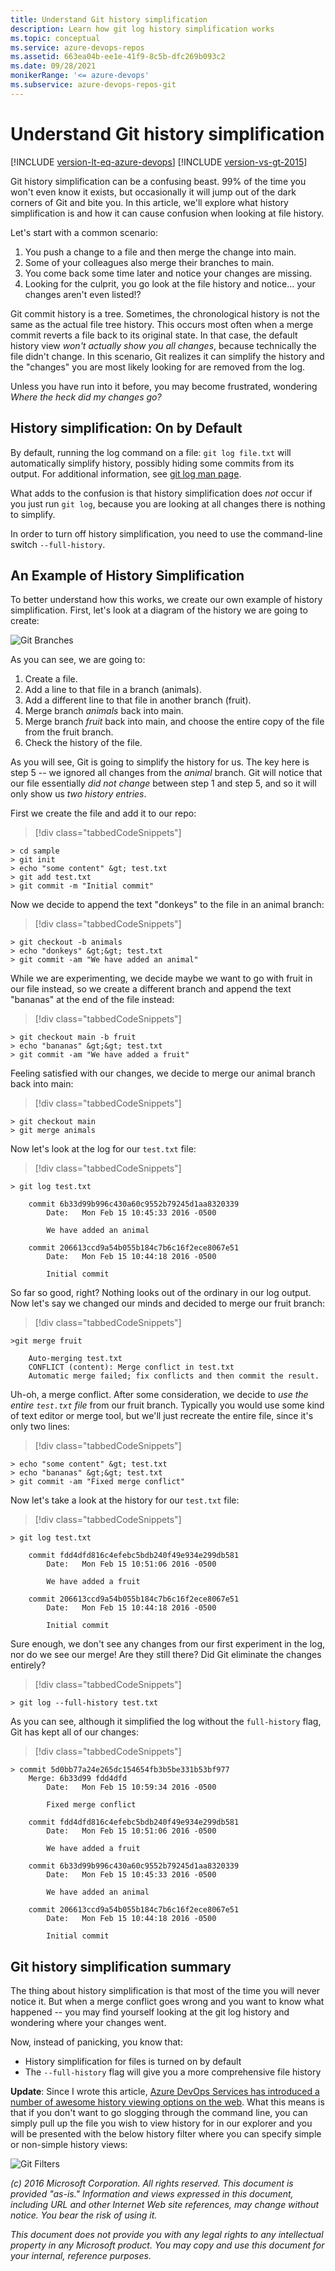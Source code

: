 ```yaml
---
title: Understand Git history simplification
description: Learn how git log history simplification works
ms.topic: conceptual
ms.service: azure-devops-repos
ms.assetid: 663ea04b-ee1e-41f9-8c5b-dfc269b093c2
ms.date: 09/28/2021
monikerRange: '<= azure-devops'
ms.subservice: azure-devops-repos-git
---
```


# Understand Git history simplification

[!INCLUDE [version-lt-eq-azure-devops](../../includes/version-lt-eq-azure-devops.md)]
[!INCLUDE [version-vs-gt-2015](../../includes/version-vs-gt-2015.md)]
 
Git history simplification can be a confusing beast. 99% of the time you won't even know it exists, but occasionally it will jump out of the dark corners of Git and bite you. In this article, we'll explore what history simplification is and how it can cause confusion when looking at file history.

Let's start with a common scenario:

 1. You push a change to a file and then merge the change into main.
 2. Some of your colleagues also merge their branches to main.
 3. You come back some time later and notice your changes are missing.
 4. Looking for the culprit, you go look at the file history and notice... your changes aren't even listed!?

Git commit history is a tree. Sometimes, the chronological history is not the same as the actual file tree history. This occurs most often when a merge commit reverts a file back to its original state. In that case, the default history view *won't actually show you all changes*, because technically the file didn't change. In this scenario, Git realizes it can simplify the history and the "changes" you are most likely looking for are removed from the log.

Unless you have run into it before, you may become frustrated, wondering *Where the heck did my changes go?*

## History simplification: On by Default

By default, running the log command on a file: `git log file.txt` will automatically simplify history, possibly hiding some commits from its output. For additional information, see [git log man page](https://git-scm.com/docs/git-log#_history_simplification).

What adds to the confusion is that history simplification does *not* occur if you just run `git log`, because you are looking at all changes there is nothing to simplify.

In order to turn off history simplification, you need to use the command-line switch `--full-history`.

## An Example of History Simplification

To better understand how this works, we create our own example of history simplification. First, let's look at a diagram of the history we are going to create:

![Git Branches](./media/git-log-history-simplification/history-simplification-branches.png)

As you can see, we are going to:

1. Create a file.
2. Add a line to that file in a branch (animals).
3. Add a different line to that file in another branch (fruit).
4. Merge branch *animals* back into main.
5. Merge branch *fruit* back into main, and choose the entire copy of the file from the fruit branch.
6. Check the history of the file.

As you will see, Git is going to simplify the history for us. The key here is step 5 -- we ignored all changes from the *animal* branch. Git will notice that our file essentially *did not change* between step 1 and step 5, and so it will only show us *two history entries*.

First we create the file and add it to our repo:

> [!div class="tabbedCodeSnippets"]
```Git CLI
> cd sample
> git init
> echo "some content" &gt; test.txt
> git add test.txt
> git commit -m "Initial commit"
```

    
Now we decide to append the text "donkeys" to the file in an animal branch:

> [!div class="tabbedCodeSnippets"]
```Git CLI
> git checkout -b animals
> echo "donkeys" &gt;&gt; test.txt
> git commit -am "We have added an animal"
```
    
While we are experimenting, we decide maybe we want to go with fruit in our file instead, so we create a different branch and append the text "bananas" at the end of the file instead:

> [!div class="tabbedCodeSnippets"]
```Git CLI
> git checkout main -b fruit
> echo "bananas" &gt;&gt; test.txt
> git commit -am "We have added a fruit"
```
    
Feeling satisfied with our changes, we decide to merge our animal branch back into main:

> [!div class="tabbedCodeSnippets"]
```Git CLI
> git checkout main
> git merge animals
```
    
Now let's look at the log for our `test.txt` file:

> [!div class="tabbedCodeSnippets"]
```Git CLI
> git log test.txt
    
    commit 6b33d99b996c430a60c9552b79245d1aa8320339
        Date:   Mon Feb 15 10:45:33 2016 -0500

        We have added an animal

    commit 206613ccd9a54b055b184c7b6c16f2ece8067e51
        Date:   Mon Feb 15 10:44:18 2016 -0500

        Initial commit
```

So far so good, right? Nothing looks out of the ordinary in our log output. Now let's say we changed our minds and decided to merge our fruit branch:

> [!div class="tabbedCodeSnippets"]
```Git CLI
>git merge fruit
    
    Auto-merging test.txt
    CONFLICT (content): Merge conflict in test.txt
    Automatic merge failed; fix conflicts and then commit the result.
```
 
 Uh-oh, a merge conflict. After some consideration, we decide to _use the entire `test.txt` file_ from our fruit branch. Typically you would use some kind of text editor or merge tool, but we'll just recreate the entire file, since it's only two lines:

> [!div class="tabbedCodeSnippets"]
```Git CLI
> echo "some content" &gt; test.txt
> echo "bananas" &gt;&gt; test.txt
> git commit -am "Fixed merge conflict"
```
    
Now let's take a look at the history for our `test.txt` file:

> [!div class="tabbedCodeSnippets"]
```Git CLI
> git log test.txt
    
    commit fdd4dfd816c4efebc5bdb240f49e934e299db581
        Date:   Mon Feb 15 10:51:06 2016 -0500

        We have added a fruit

    commit 206613ccd9a54b055b184c7b6c16f2ece8067e51
        Date:   Mon Feb 15 10:44:18 2016 -0500

        Initial commit
```
   
Sure enough, we don't see any changes from our first experiment in the log, nor do we see our merge! Are they still there? Did Git eliminate the changes entirely?

> [!div class="tabbedCodeSnippets"]
```Git CLI
> git log --full-history test.txt
```

As you can see, although it simplified the log without the `full-history` flag, Git has kept all of our changes:

> [!div class="tabbedCodeSnippets"]
```Git CLI
> commit 5d0bb77a24e265dc154654fb3b5be331b53bf977
    Merge: 6b33d99 fdd4dfd
        Date:   Mon Feb 15 10:59:34 2016 -0500

        Fixed merge conflict

    commit fdd4dfd816c4efebc5bdb240f49e934e299db581
        Date:   Mon Feb 15 10:51:06 2016 -0500

        We have added a fruit

    commit 6b33d99b996c430a60c9552b79245d1aa8320339
        Date:   Mon Feb 15 10:45:33 2016 -0500

        We have added an animal

    commit 206613ccd9a54b055b184c7b6c16f2ece8067e51
        Date:   Mon Feb 15 10:44:18 2016 -0500

        Initial commit
```

## Git history simplification summary

The thing about history simplification is that most of the time you will never notice it. But when a merge conflict goes wrong and you want to know what happened -- you may find yourself looking at the git log history and wondering where your changes went. 

Now, instead of panicking, you know that:
* History simplification for files is turned on by default
* The `--full-history` flag will give you a more comprehensive file history

**Update**: Since I wrote this article, [Azure DevOps Services has introduced a number of awesome history viewing options on the web](https://devblogs.microsoft.com/devops/announcing-git-graph-and-advanced-filters-to-visualize-commit-history/). 
What this means is that if you don't want to go slogging through the command line, you can simply pull up the file you wish to view history for in our explorer and you will be presented with the below history filter where you can specify simple or non-simple history views:

![Git Filters](./media/git-log-history-simplification/Filters.png)

*(c) 2016 Microsoft Corporation. All rights reserved. This document is
provided "as-is." Information and views expressed in this document,
including URL and other Internet Web site references, may change without
notice. You bear the risk of using it.*

*This document does not provide you with any legal rights to any
intellectual property in any Microsoft product. You may copy and use
this document for your internal, reference purposes.*
